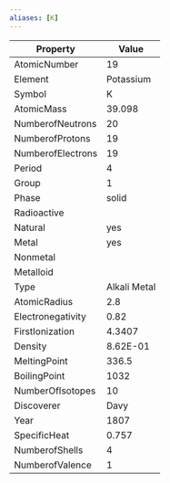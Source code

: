 ```yaml
---
aliases: [K]
---
```


| Property          | Value        |
| ----------------- | ------------ |
| AtomicNumber      | 19           |
| Element           | Potassium    |
| Symbol            | K            |
| AtomicMass        | 39.098       |
| NumberofNeutrons  | 20           |
| NumberofProtons   | 19           |
| NumberofElectrons | 19           |
| Period            | 4            |
| Group             | 1            |
| Phase             | solid        |
| Radioactive       |              |
| Natural           | yes          |
| Metal             | yes          |
| Nonmetal          |              |
| Metalloid         |              |
| Type              | Alkali Metal |
| AtomicRadius      | 2.8          |
| Electronegativity | 0.82         |
| FirstIonization   | 4.3407       |
| Density           | 8.62E-01     |
| MeltingPoint      | 336.5        |
| BoilingPoint      | 1032         |
| NumberOfIsotopes  | 10           |
| Discoverer        | Davy         |
| Year              | 1807         |
| SpecificHeat      | 0.757        |
| NumberofShells    | 4            |
| NumberofValence   | 1            |
